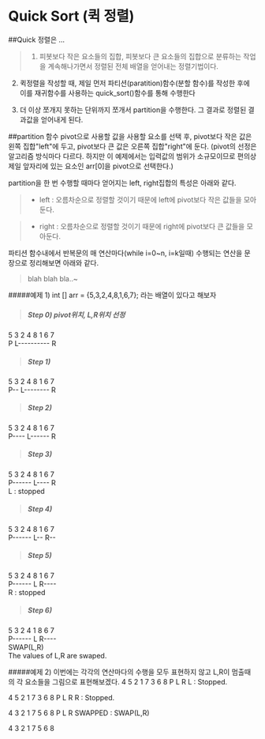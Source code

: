 Quick Sort (퀵 정렬)
===

##Quick 정렬은 ...
>1. 피봇보다 작은 요소들의 집합, 피봇보다 큰 요소들의 집합으로 분류하는 작업을 계속해나가면서 정렬된 전체 배열을 얻어내는 정렬기법이다.
>
2. 퀵정렬을 작성할 때, 제일 먼저 파티션(paratition)함수(분할 함수)를 작성한 후에 이를 재귀함수를 사용하는 quick_sort()함수를 통해 수행한다
>
3. 더 이상 쪼개지 못하는 단위까지 쪼개서 partition을 수행한다. 그 결과로 정렬된 결과값을 얻어내게 된다.

##partition 함수
pivot으로 사용할 값을 사용할 요소를 선택 후, pivot보다 작은 값은 왼쪽 집합"left"에 두고, pivot보다 큰 값은 오른쪽 집합"right"에 둔다.
(pivot의 선정은 알고리즘 방식마다 다르다. 하지만 이 예제에서는 입력값의 범위가 소규모이므로 편의상 제일 앞자리에 있는 요소인 arr[0]을 pivot으로 선택한다.)

partition을 한 번 수행할 때마다 얻어지는 left, right집합의 특성은 아래와 같다.
> * left : 오름차순으로 정렬할 것이기 때문에 left에 pivot보다 작은 값들을 모아둔다.

> * right : 오름차순으로 정렬할 것이기 때문에 right에 pivot보다 큰 값들을 모아둔다.

파티션 함수내에서 반복문의 매 연산마다(while i=0~n, i=k일때) 수행되는 연산을 문장으로 정리해보면 아래와 같다.
>blah blah bla..~

#####예제 1)
int [] arr = {5,3,2,4,8,1,6,7}; 라는 배열이 있다고 해보자
> ##### Step 0) pivot위치, L,R위치 선정
5 3 2 4 8 1 6 7<br/>
P L---------- R

> ##### Step 1)
5 3 2 4 8 1 6 7<br/>
P-- L-------- R

> ##### Step 2)
5 3 2 4 8 1 6 7<br/>
P---- L------ R

> ##### Step 3)
5 3 2 4 8 1 6 7<br/>
P------ L---- R<br/>
L : stopped

> ##### Step 4)
5 3 2 4 8 1 6 7<br/>
P------ L-- R--<br/>

> ##### Step 5)
5 3 2 4 8 1 6 7<br/>
P------ L R----<br/>
R : stopped

> ##### Step 6)
5 3 2 4 1 8 6 7<br/>
P------ L R----<br/>
SWAP(L,R)<br/>
The values of L,R are swaped.<br/>

#####예제 2)
이번에는 각각의 연산마다의 수행을 모두 표현하지 않고 L,R이 멈출때의 각 요소들을 그림으로 표현해보겠다.
4 5 2 1 7 3 6 8
P L           R
L : Stopped.

4 5 2 1 7 3 6 8
P L       R
R : Stopped.

4 3 2 1 7 5 6 8
P L       R
SWAPPED : SWAP(L,R)

4 3 2 1 7 5 6 8







